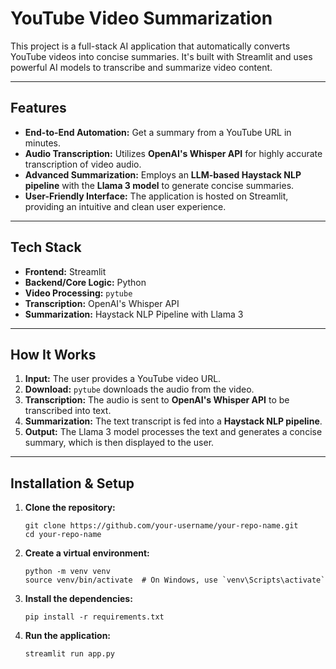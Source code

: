 # YouTube Video Summarization

This project is a full-stack AI application that automatically converts YouTube videos into concise summaries. It's built with Streamlit and uses powerful AI models to transcribe and summarize video content.

-----

## Features

  - **End-to-End Automation:** Get a summary from a YouTube URL in minutes.
  - **Audio Transcription:** Utilizes **OpenAI's Whisper API** for highly accurate transcription of video audio.
  - **Advanced Summarization:** Employs an **LLM-based Haystack NLP pipeline** with the **Llama 3 model** to generate concise summaries.
  - **User-Friendly Interface:** The application is hosted on Streamlit, providing an intuitive and clean user experience.

-----

## Tech Stack

  - **Frontend:** Streamlit
  - **Backend/Core Logic:** Python
  - **Video Processing:** `pytube`
  - **Transcription:** OpenAI's Whisper API
  - **Summarization:** Haystack NLP Pipeline with Llama 3

-----

## How It Works

1.  **Input:** The user provides a YouTube video URL.
2.  **Download:** `pytube` downloads the audio from the video.
3.  **Transcription:** The audio is sent to **OpenAI's Whisper API** to be transcribed into text.
4.  **Summarization:** The text transcript is fed into a **Haystack NLP pipeline**.
5.  **Output:** The Llama 3 model processes the text and generates a concise summary, which is then displayed to the user.

-----

## Installation & Setup

1.  **Clone the repository:**
    ```
    git clone https://github.com/your-username/your-repo-name.git
    cd your-repo-name
    ```
2.  **Create a virtual environment:**
    ```
    python -m venv venv
    source venv/bin/activate  # On Windows, use `venv\Scripts\activate`
    ```
3.  **Install the dependencies:**
    ```
    pip install -r requirements.txt
    ```

4.  **Run the application:**
    ```
    streamlit run app.py
    ```
